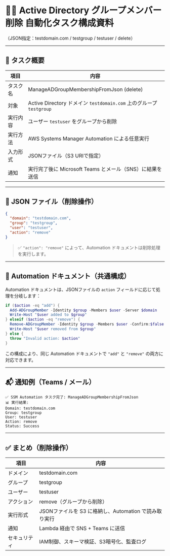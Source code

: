 # 🧑‍💼 Active Directory グループメンバー削除 自動化タスク構成資料  
（JSON指定：testdomain.com / testgroup / testuser / delete）

---

## 📌 タスク概要

| 項目     | 内容                                                                |
| -------- | ------------------------------------------------------------------- |
| タスク名 | ManageADGroupMembershipFromJson (delete)                            |
| 対象     | Active Directory ドメイン `testdomain.com` 上のグループ `testgroup` |
| 実行内容 | ユーザー `testuser` をグループから削除                              |
| 実行方法 | AWS Systems Manager Automation による任意実行                       |
| 入力形式 | JSONファイル（S3 URIで指定）                                        |
| 通知     | 実行完了後に Microsoft Teams とメール（SNS）に結果を送信            |

---

## 🧾 JSON ファイル（削除操作）

```json
{
  "domain": "testdomain.com",
  "group": "testgroup",
  "user": "testuser",
  "action": "remove"
}
```

> ✅ `"action": "remove"` によって、Automation ドキュメントは削除処理を実行します。

---

## 📄 Automation ドキュメント（共通構成）

Automation ドキュメントは、JSONファイルの `action` フィールドに応じて処理を分岐します：

```powershell
if ($action -eq "add") {
  Add-ADGroupMember -Identity $group -Members $user -Server $domain
  Write-Host "$user added to $group"
} elseif ($action -eq "remove") {
  Remove-ADGroupMember -Identity $group -Members $user -Confirm:$false -Server $domain
  Write-Host "$user removed from $group"
} else {
  throw "Invalid action: $action"
}
```

この構成により、同じ Automation ドキュメントで `"add"` と `"remove"` の両方に対応できます。

---

## 📬 通知例（Teams / メール）

```
✅ SSM Automation タスク完了: ManageADGroupMembershipFromJson
📊 実行結果:
Domain: testdomain.com
Group: testgroup
User: testuser
Action: remove
Status: Success
```

---

## ✅ まとめ（削除操作）

| 項目         | 内容                                                  |
| ------------ | ----------------------------------------------------- |
| ドメイン     | testdomain.com                                        |
| グループ     | testgroup                                             |
| ユーザー     | testuser                                              |
| アクション   | remove（グループから削除）                            |
| 実行形式     | JSONファイルを S3 に格納し、Automation で読み取り実行 |
| 通知         | Lambda 経由で SNS + Teams に送信                      |
| セキュリティ | IAM制御、スキーマ検証、S3暗号化、監査ログ             |
